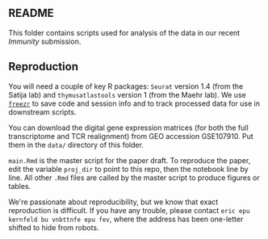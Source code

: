 ## README

This folder contains scripts used for analysis of the data in our recent *Immunity* submission. 

## Reproduction

You will need a couple of key R packages: `Seurat` version 1.4 (from the Satija lab) and `thymusatlastools` version 1 (from the Maehr lab). We use [`freezr`](https://github.com/ekernf01/freezr) to save code and session info and to track processed data for use in downstream scripts. 

You can download the digital gene expression matrices (for both the full transcriptome and TCR realignment) from GEO accession GSE107910. Put them in the `data/` directory of this folder. 

`main.Rmd` is the master script for the paper draft. To reproduce the paper, edit the variable `proj_dir` to point to this repo, then the notebook line by line. All other `.Rmd` files are called by the master script to produce figures or tables.

We're passionate about reproducibility, but we know that exact reproduction is difficult. If you have any trouble, please contact `eric epu kernfeld bu vnbttnfe epu fev`, where the address has been one-letter shifted to hide from robots. 